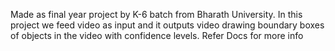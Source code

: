 Made as final year project by K-6 batch from Bharath University. In this project we feed video as input and it outputs video drawing boundary boxes of objects in the video with confidence levels. Refer Docs for more info
